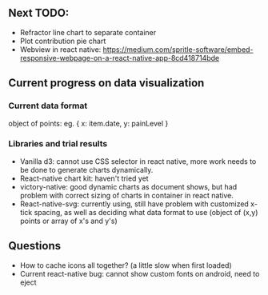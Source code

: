 ## Next TODO:

- Refractor line chart to separate container
- Plot contribution pie chart
- Webview in react native: https://medium.com/spritle-software/embed-responsive-webpage-on-a-react-native-app-8cd418714bde

## Current progress on data visualization

### Current data format

object of points: eg. { x: item.date, y: painLevel }

### Libraries and trial results

- Vanilla d3: cannot use CSS selector in react native, more work needs to be done to generate charts dynamically.
- React-native chart kit: haven't tried yet
- victory-native: good dynamic charts as document shows, but had problem with correct sizing of charts in container in react native.
- React-native-svg: currently using, still have problem with customized x-tick spacing, as well as deciding what data format to use (object of (x,y) points or array of x's and y's)

## Questions

- How to cache icons all together? (a little slow when first loaded)
- Current react-native bug: cannot show custom fonts on android, need to eject
